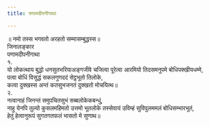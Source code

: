 ```yaml
---
title: पणामदीपनीगाथा

---
```

॥ नमो तस्स भगवतो अरहतो सम्मासम्बुद्धस्स॥  
जिनालङ्कार  
पणामदीपनीगाथा  
१.  
यो लोकत्थाय बुद्धो धनसुतभरियाअङ्गजीवे चजित्वा पूरेत्वा आरमियो तिदसमनुपमे बोधिपक्खीयधम्मे,  
पत्वा बोधिं विसुद्धं सकलगुणददं सेट्ठभूतो तिलोके,  
कत्वा दुक्खस्स अन्तं कतसुभजनतं दुक्खतो मोचयित्थ॥  
२.  
नत्वानाहं जिनन्तं समुपचितसुभं सब्बलोकेकबन्धुं,  
नाहु येनपि तुल्यो कुसलमहिमतो उत्तमो भूतलोके तस्सेवायं उविम्हं सुविपुलममलं बोधिसम्भारभूतं,  
हेतुं हेत्वानुरूपं सुगतगतफलं भासतो मे सुणाथ॥  